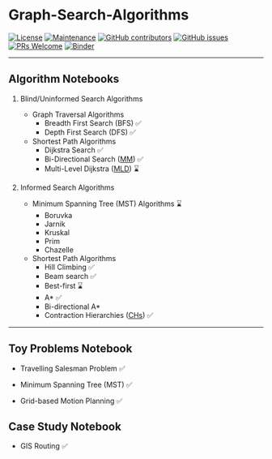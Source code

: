# Graph-Search-Algorithms
[![License](https://img.shields.io/badge/License-Apache%202.0-blue.svg)](https://opensource.org/licenses/Apache-2.0) [![Maintenance](https://img.shields.io/badge/Maintained%3F-yes-green.svg)](https://GitHub.com/Naereen/StrapDown.js/graphs/commit-activity) [![GitHub contributors](https://img.shields.io/github/contributors/Naereen/StrapDown.js.svg)](https://github.com/SmartMobilityAlgorithms/GettingStarted/graphs/contributors) 
[![GitHub issues](https://img.shields.io/github/issues/Naereen/StrapDown.js.svg)](https://github.com/SmartMobilityAlgorithms/GettingStarted/issues) 
[![PRs Welcome](https://img.shields.io/badge/PRs-welcome-brightgreen.svg?style=flat-square)](https://github.com/SmartMobilityAlgorithms/GettingStarted/pulls)
[![Binder](https://mybinder.org/badge_logo.svg)](https://mybinder.org/v2/gh/singh264/smart-mobility/master)

---
## Algorithm Notebooks

1. Blind/Uninformed Search Algorithms
   - Graph Traversal Algorithms
     - Breadth First Search (BFS) :white_check_mark:
     - Depth First Search (DFS) :white_check_mark:
   - Shortest Path Algorithms
     - Dijkstra Search :white_check_mark:
     - Bi-Directional Search ([MM](https://webdocs.cs.ualberta.ca/~holte/Publications/MM-AAAI2016.pdf)) :white_check_mark:
     - Multi-Level Dijkstra ([MLD](https://pdfs.semanticscholar.org/41bd/34a4ff346a1efe4dfe9f6268fd90638f742e.pdf)) :hourglass:

2. Informed Search Algorithms
   - Minimum Spanning Tree (MST) Algorithms :hourglass:
     - Boruvka 
     - Jarnik
     - Kruskal 
     - Prim 
     - Chazelle
   - Shortest Path Algorithms
     - Hill Climbing :white_check_mark:
     - Beam search :white_check_mark:
     - Best-first :hourglass:
     - A* :white_check_mark:
     - Bi-directional A* 
     - Contraction Hierarchies ([CHs](http://algo2.iti.kit.edu/schultes/hwy/contract.pdf)) :white_check_mark:

---
## Toy Problems Notebook
- Travelling Salesman Problem :white_check_mark:

- Minimum Spanning Tree (MST) :white_check_mark:

- Grid-based Motion Planning :white_check_mark:

## Case Study Notebook
- GIS Routing :white_check_mark:
